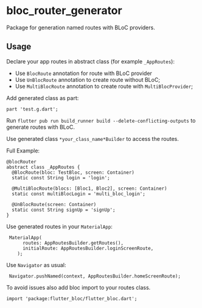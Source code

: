 # bloc_router_generator

Package for generation named routes with BLoC providers.

## Usage

Declare your app routes in abstract class (for example `_AppRoutes`):

* Use `BlocRoute` annotation for route with BLoC provider
* Use `UnBlocRoute` annotation to create route without BLoC;
* Use `MultiBlocRoute` annotation to create route with `MultiBlocProvider`;

 
Add generated class as part:

`part 'test.g.dart';` 

Run `flutter pub run build_runner build --delete-conflicting-outputs` to generate routes with BLoC. 
 
Use generated class `*your_class_name*Builder` to access the routes.

Full Example:

```
@blocRouter
abstract class _AppRoutes {
  @BlocRoute(bloc: TestBloc, screen: Container)
  static const String login = 'login';

  @MultiBlocRoute(blocs: [Bloc1, Bloc2], screen: Container)
  static const multiBlocLogin = 'multi_bloc_login';

  @UnBlocRoute(screen: Container)
  static const String signUp = 'signUp';
}
```

Use generated routes in your `MaterialApp`:

```
 MaterialApp(
      routes: AppRoutesBuilder.getRoutes(),
      initialRoute: AppRoutesBuilder.loginScreenRoute,
    );
```
Use `Navigator` as usual:

```
 Navigator.pushNamed(context, AppRoutesBuilder.homeScreenRoute);
```

To avoid issues also add bloc import to your routes class.

`import 'package:flutter_bloc/flutter_bloc.dart';`

